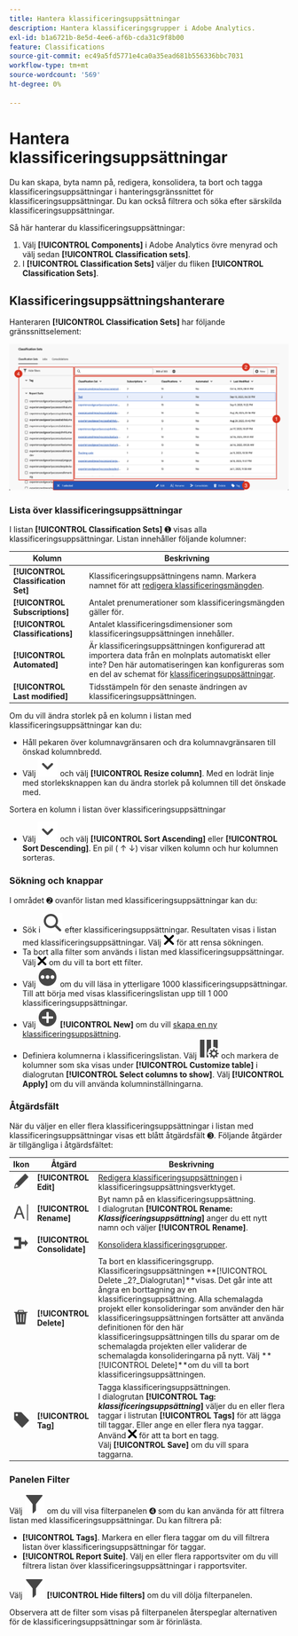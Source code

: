 ```yaml
---
title: Hantera klassificeringsuppsättningar
description: Hantera klassificeringsgrupper i Adobe Analytics.
exl-id: b1a6721b-8e5d-4ee6-af6b-cda31c9f8b00
feature: Classifications
source-git-commit: ec49a5fd5771e4ca0a35ead681b556336bbc7031
workflow-type: tm+mt
source-wordcount: '569'
ht-degree: 0%

---
```


# Hantera klassificeringsuppsättningar

Du kan skapa, byta namn på, redigera, konsolidera, ta bort och tagga klassificeringsuppsättningar i hanteringsgränssnittet för klassificeringsuppsättningar. Du kan också filtrera och söka efter särskilda klassificeringsuppsättningar.

Så här hanterar du klassificeringsuppsättningar:

1. Välj **[!UICONTROL Components]** i Adobe Analytics övre menyrad och välj sedan **[!UICONTROL Classification sets]**.
1. I **[!UICONTROL Classification Sets]** väljer du fliken **[!UICONTROL Classification Sets]**.

## Klassificeringsuppsättningshanterare

Hanteraren **[!UICONTROL Classification Sets]** har följande gränssnittselement:

![Klassificeringsuppsättningshanteraren](assets/classification-sets-manage.png)


### Lista över klassificeringsuppsättningar

I listan **[!UICONTROL Classification Sets]** ➊ visas alla klassificeringsuppsättningar. Listan innehåller följande kolumner:

| Kolumn | Beskrivning |
|---|---|
| **[!UICONTROL Classification Set]** | Klassificeringsuppsättningens namn. Markera namnet för att [redigera klassificeringsmängden](create.md#edit-a-classification-set). |
| **[!UICONTROL Subscriptions]** | Antalet prenumerationer som klassificeringsmängden gäller för. |
| **[!UICONTROL Classifications]** | Antalet klassificeringsdimensioner som klassificeringsuppsättningen innehåller. |
| **[!UICONTROL Automated]** | Är klassificeringsuppsättningen konfigurerad att importera data från en molnplats automatiskt eller inte? Den här automatiseringen kan konfigureras som en del av schemat för [klassificeringsuppsättningar](schema.md). |
| **[!UICONTROL Last modified]** | Tidsstämpeln för den senaste ändringen av klassificeringsuppsättningen. |

Om du vill ändra storlek på en kolumn i listan med klassificeringsuppsättningar kan du:

* Håll pekaren över kolumnavgränsaren och dra kolumnavgränsaren till önskad kolumnbredd.
* Välj ![SparrNed](/help/assets/icons/ChevronDown.svg) och välj **[!UICONTROL Resize column]**. Med en lodrät linje med storleksknappen kan du ändra storlek på kolumnen till det önskade med.

Sortera en kolumn i listan över klassificeringsuppsättningar

* Välj ![SparrNed](/help/assets/icons/ChevronDown.svg) och välj **[!UICONTROL Sort Ascending]** eller **[!UICONTROL Sort Descending]**. En pil ( ↑ ↓) visar vilken kolumn och hur kolumnen sorteras.

### Sökning och knappar

I området ➋ ovanför listan med klassificeringsuppsättningar kan du:

* Sök i ![Sök](/help/assets/icons/Search.svg) efter klassificeringsuppsättningar. Resultaten visas i listan med klassificeringsuppsättningar. Välj ![CrossSize200](/help/assets/icons/CrossSize200.svg) för att rensa sökningen.
* Ta bort alla filter som används i listan med klassificeringsuppsättningar. Välj ![CrossSize100](/help/assets/icons/CrossSize100.svg) om du vill ta bort ett filter.
* Välj ![MoreCircle](/help/assets/icons/MoreCircle.svg) om du vill läsa in ytterligare 1000 klassificeringsuppsättningar. Till att börja med visas klassificeringslistan upp till 1 000 klassificeringsuppsättningar.
* Välj ![AddCircle](/help/assets/icons/AddCircle.svg) **[!UICONTROL New]** om du vill [skapa en ny klassificeringsuppsättning](create.md#create-a-classification-set).
* Definiera kolumnerna i klassificeringslistan. Välj ![Kolumninställning](/help/assets/icons/ColumnSetting.svg) och markera de kolumner som ska visas under **[!UICONTROL Customize table]** i dialogrutan **[!UICONTROL Select columns to show]**. Välj **[!UICONTROL Apply]** om du vill använda kolumninställningarna.


### Åtgärdsfält

När du väljer en eller flera klassificeringsuppsättningar i listan med klassificeringsuppsättningar visas ett blått åtgärdsfält ➌. Följande åtgärder är tillgängliga i åtgärdsfältet:

| Ikon | Åtgärd | Beskrivning |
|---|---|---|
| ![Redigera](/help/assets/icons/Edit.svg) | **[!UICONTROL Edit]** | [Redigera klassificeringsuppsättningen](create.md#edit-a-classification-set) i klassificeringsuppsättningsverktyget. |
| ![Byt namn](/help/assets/icons/Rename.svg) | **[!UICONTROL Rename]** | Byt namn på en klassificeringsuppsättning.<br/>I dialogrutan **[!UICONTROL Rename: _Klassificeringsuppsättning_]** anger du ett nytt namn och väljer **[!UICONTROL Rename]**. |
| ![Sammanfoga](/help/assets/icons/Merge.svg) | **[!UICONTROL Consolidate]** | [Konsolidera klassificeringsgrupper](/help/components/classifications/sets/consolidations/manage.md). |
| ![Ta bort](/help/assets/icons/Delete.svg) | **[!UICONTROL Delete]** | Ta bort en klassificeringsgrupp.<br/>Klassificeringsuppsättningen **[!UICONTROL Delete _2?_Dialogrutan]**visas. Det går inte att ångra en borttagning av en klassificeringsuppsättning. Alla schemalagda projekt eller konsolideringar som använder den här klassificeringsuppsättningen fortsätter att använda definitionen för den här klassificeringsuppsättningen tills du sparar om de schemalagda projekten eller validerar de schemalagda konsolideringarna på nytt. Välj **[!UICONTROL Delete]**om du vill ta bort klassificeringsuppsättningen. |
| ![Etikett](/help/assets/icons/Label.svg) | **[!UICONTROL Tag]** | Tagga klassificeringsuppsättningen.<br/>I dialogrutan **[!UICONTROL Tag: _klassificeringsuppsättning_]** väljer du en eller flera taggar i listrutan **[!UICONTROL Tags]** för att lägga till taggar. Eller ange en eller flera nya taggar. Använd ![CrossSize100](/help/assets/icons/CrossSize100.svg) för att ta bort en tagg. <br/>Välj **[!UICONTROL Save]** om du vill spara taggarna. |


### Panelen Filter

Välj ![Filter](/help/assets/icons/Filter.svg) om du vill visa filterpanelen ➍ som du kan använda för att filtrera listan med klassificeringsuppsättningar. Du kan filtrera på:

* **[!UICONTROL Tags]**. Markera en eller flera taggar om du vill filtrera listan över klassificeringsuppsättningar för taggar.
* **[!UICONTROL Report Suite]**. Välj en eller flera rapportsviter om du vill filtrera listan över klassificeringsuppsättningar i rapportsviter.

Välj ![Filter](/help/assets/icons/Filter.svg) **[!UICONTROL Hide filters]** om du vill dölja filterpanelen.

Observera att de filter som visas på filterpanelen återspeglar alternativen för de klassificeringsuppsättningar som är förinlästa.


<!-- old content

The Classification set manager allows you to create, edit, or delete classification sets.

**[!UICONTROL Components]** > **[!UICONTROL Classification sets]** > **[!UICONTROL Sets]**

Classification sets consist of **Subscriptions** (report suite and dimension combinations) and **Classification names** (dimensions containing classification data). Subscriptions are configured under [Settings](settings.md), while classification names are configured under [Schema](schema.md).

## Filter classification sets

The left side of the Classification set manager provides filter settings to locate the desired classification set. Clicking the filter icon toggles the filter settings visibility. You can filter classification sets by **[!UICONTROL Tags]** or **[!UICONTROL Report suite]**.

![Classification set filters](../../assets/classification-set-filters.png)

Note that 1,000 classification sets are preloaded at a time. The filters shown in the left rail reflect the options for the sets that are preloaded.

## Classification set manager columns

The following columns are available in the Classification set manager:

* **[!UICONTROL Classification set]**: The classification set name. Clicking a classification set name edits its [settings](settings.md).
* **[!UICONTROL Subscriptions]**: The number of subscriptions that this classification set applies to.
* **[!UICONTROL Classifications]**: The number of classification dimensions that the classification set contains.
* **[!UICONTROL Automated]**: Determines if the classification set is configured to automatically import data from a cloud location. Automation can be configured in the classification set's [schema](schema.md).
* **[!UICONTROL Last Modified]**: The date and time that the classification set was last modified.

## Create or edit options

The following buttons are available in the Classification set manager:

* **[!UICONTROL Add]**: [Create](create.md) a classification set.
* **[!UICONTROL Search by title]**: Search for classification sets by name.
* **[!UICONTROL Load more]**: The Classification set manager initially displays up to 1000 classification sets. This button loads 1000 more classification sets.
* **Show/Hide columns**: Toggle visibility for any column besides [!UICONTROL Classification set].

Select one or more classification sets by clicking the checkbox next to the desired classification set. Selecting a classification set reveals the following options:

* **[!UICONTROL Tag]**: Add one or more tags to the selected classification sets, which allows you to organize or group classification sets to make them easier to locate in the future.
* **[!UICONTROL Delete]**: Deletes the classification set. Classification dimensions based on this classification set are no longer available. Scheduled projects using the deleted classification set continue using dependent dimensions until you resave the scheduled project.
* **[!UICONTROL Consolidate]**: Start a new [consolidation](../consolidations/process.md).
* **[!UICONTROL Rename]**: Rename the selected classification set.

-->